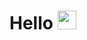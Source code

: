 # Hello <img src="https://raw.githubusercontent.com/MartinHeinz/MartinHeinz/master/wave.gif" width="30px">


